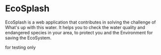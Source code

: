 # EcoSplash
EcoSplash is a web application that contributes in solving the challenge of What's up with this water. It helps you to check the water quality and endangered species in your area, to protect you and the Environment for saving the EcoSystem.

for testing only
